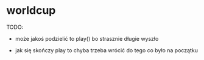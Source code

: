 # worldcup
TODO:
- może jakoś podzielić to play() bo strasznie długie wyszło

- jak się skończy play to chyba trzeba wrócić do tego co było na początku